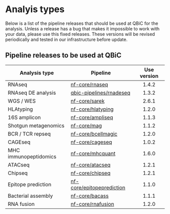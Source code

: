 # Analyis types

Below is a list of the pipeline releases that should be used at QBiC for the analysis.
Unless a release has a bug that makes it impossible to work with your data, please use this fixed releases.
These versions will be revised periodically and tested in our infrastructure before update.

## Pipeline releases to be used at QBiC

| Analysis type         | Pipeline                                                              | Use version |
|-----------------------|-----------------------------------------------------------------------|:-----------:|
| RNAseq                | [nf-core/rnaseq](nf-co.re/rnaseq/1.4.2)                               |    1.4.2    |
| RNAseq DE analysis    | [qbic-pipelines/rnadeseq](https://github.com/qbic-pipelines/rnadeseq) |    1.3.2    |
| WGS / WES             | [nf-core/sarek](nf-co.re/sarek/2.6.1)                                 |    2.6.1    |
| HLAtyping             | [nf-core/hlatyping](nf-co.re/hlatyping/1.2.0)                         |    1.2.0    |
| 16S amplicon          | [nf-core/ampliseq](nf-co.re/ampliseq/1.1.3)                           |    1.1.3    |
| Shotgun metagenomics  | [nf-core/mag](nf-co.re/mag/1.1.2)                                     |    1.1.2    |
| BCR / TCR repseq      | [nf-core/bcellmagic](nf-co.re/bcellmagic/1.2.0)                       |    1.2.0    |
| CAGEseq               | [nf-core/cageseq](nf-co.re/cageseq/1.0.2)                             |    1.0.2    |
| MHC immunopeptidomics | [nf-core/mhcquant](nf-co.re/mhcquant/1.6.0)                           |    1.6.0    |
| ATACseq               | [nf-core/atacseq](nf-co.re/atacseq/1.2.1)                             |    1.2.1    |
| Chipseq               | [nf-core/chipseq](nf-co.re/chipseq/1.2.1)                             |    1.2.1    |
| Epitope prediction    | [nf-core/epitopeprediction](nf-co.re/epitopeprediction/1.1.0)         |    1.1.0    |
| Bacterial assembly    | [nf-core/bacass](nf-co.re/bacass/1.1.1)                               |    1.1.1    |
| RNA fusion            | [nf-core/rnafusion](nf-co.re/rnafusion/1.2.0)                         |    1.2.0    |